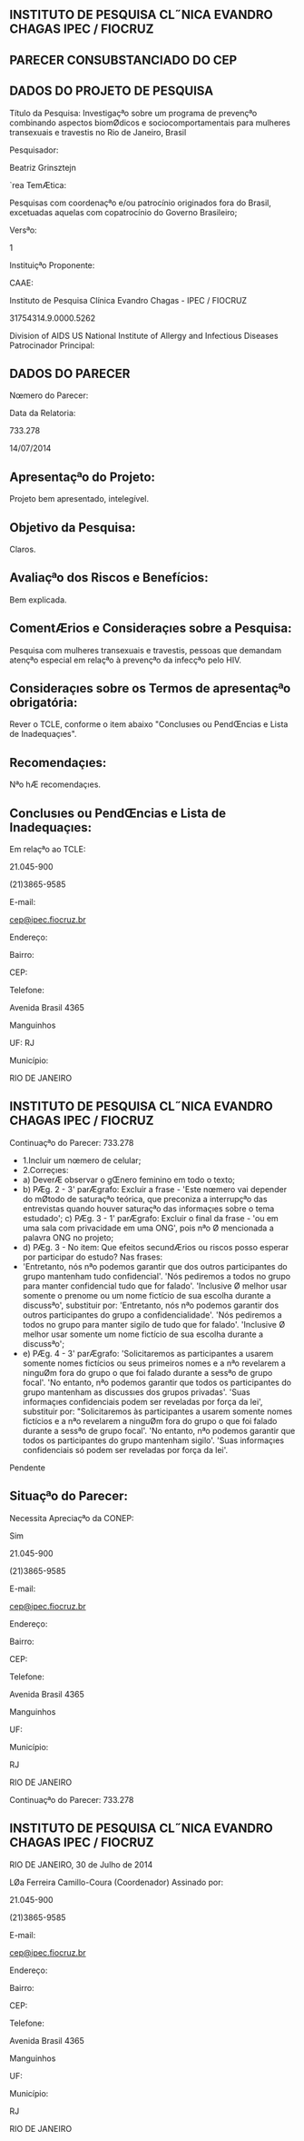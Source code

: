 ## INSTITUTO DE PESQUISA CL˝NICA EVANDRO CHAGAS IPEC / FIOCRUZ

<!-- image -->

## PARECER CONSUBSTANCIADO DO CEP

## DADOS DO PROJETO DE PESQUISA

Título da Pesquisa: Investigaçªo sobre um programa de prevençªo combinando aspectos biomØdicos e sociocomportamentais para mulheres transexuais e travestis no Rio de Janeiro, Brasil

Pesquisador:

Beatriz Grinsztejn

`rea TemÆtica:

Pesquisas com coordenaçªo e/ou patrocínio originados fora do Brasil, excetuadas aquelas com copatrocínio do Governo Brasileiro;

Versªo:

1

Instituiçªo Proponente:

CAAE:

Instituto de Pesquisa Clínica Evandro Chagas - IPEC / FIOCRUZ

31754314.9.0000.5262

Division of AIDS US National Institute of Allergy and Infectious Diseases Patrocinador Principal:

## DADOS DO PARECER

Nœmero do Parecer:

Data da Relatoria:

733.278

14/07/2014

## Apresentaçªo do Projeto:

Projeto bem apresentado, intelegível.

## Objetivo da Pesquisa:

Claros.

## Avaliaçªo dos Riscos e Benefícios:

Bem explicada.

## ComentÆrios e Consideraçıes sobre a Pesquisa:

Pesquisa com mulheres transexuais e travestis, pessoas que demandam atençªo especial em relaçªo à prevençªo da infecçªo pelo HIV.

## Consideraçıes sobre os Termos de apresentaçªo obrigatória:

Rever o TCLE, conforme o item abaixo "Conclusıes ou PendŒncias e Lista de Inadequaçıes".

## Recomendaçıes:

Nªo hÆ recomendaçıes.

## Conclusıes ou PendŒncias e Lista de Inadequaçıes:

Em relaçªo ao TCLE:

21.045-900

(21)3865-9585

E-mail:

cep@ipec.fiocruz.br

Endereço:

Bairro:

CEP:

Telefone:

Avenida Brasil 4365

Manguinhos

UF: RJ

Município:

RIO DE JANEIRO

## INSTITUTO DE PESQUISA CL˝NICA EVANDRO CHAGAS IPEC / FIOCRUZ

Continuaçªo do Parecer: 733.278

- 1.Incluir um nœmero de celular;
- 2.Correçıes:
- a) DeverÆ observar o gŒnero feminino em todo o texto;
- b) PÆg. 2 - 3' parÆgrafo: Excluir a frase - 'Este nœmero vai depender do mØtodo de saturaçªo teórica, que preconiza a interrupçªo das entrevistas quando houver saturaçªo das informaçıes sobre o tema estudado'; c) PÆg. 3 - 1' parÆgrafo: Excluir o final da frase - 'ou em uma sala com privacidade em uma ONG', pois nªo Ø mencionada a palavra ONG no projeto;
- d) PÆg. 3 - No item: Que efeitos secundÆrios ou riscos posso esperar por participar do estudo? Nas frases:
- 'Entretanto, nós nªo podemos garantir que dos outros participantes do grupo mantenham tudo confidencial'. 'Nós pediremos a todos no grupo para manter confidencial tudo que for falado'. 'Inclusive Ø melhor usar somente o prenome ou um nome fictício de sua escolha durante a discussªo', substituir por: 'Entretanto, nós nªo podemos garantir dos outros participantes do grupo a confidencialidade'. 'Nós pediremos a todos no grupo para manter sigilo de tudo que for falado'. 'Inclusive Ø melhor usar somente um nome fictício de sua escolha durante a discussªo';
- e) PÆg. 4 - 3' parÆgrafo: 'Solicitaremos as participantes a usarem somente nomes fictícios ou seus primeiros nomes e a nªo revelarem a ninguØm fora do grupo o que foi falado durante a sessªo de grupo focal'. 'No entanto, nªo podemos garantir que todos os participantes do grupo mantenham as discussıes dos grupos privadas'. 'Suas informaçıes confidenciais podem ser reveladas por força da lei', substituir por: "Solicitaremos às participantes a usarem somente nomes fictícios e a nªo revelarem a ninguØm fora do grupo o que foi falado durante a sessªo de grupo focal'. 'No entanto, nªo podemos garantir que todos os participantes do grupo mantenham sigilo'. 'Suas informaçıes confidenciais só podem ser reveladas por força da lei'.

Pendente

## Situaçªo do Parecer:

Necessita Apreciaçªo da CONEP:

Sim

21.045-900

(21)3865-9585

E-mail:

cep@ipec.fiocruz.br

Endereço:

Bairro:

CEP:

Telefone:

Avenida Brasil 4365

Manguinhos

UF:

Município:

RJ

RIO DE JANEIRO

<!-- image -->

Continuaçªo do Parecer: 733.278

## INSTITUTO DE PESQUISA CL˝NICA EVANDRO CHAGAS IPEC / FIOCRUZ

RIO DE JANEIRO, 30 de Julho de 2014

LØa Ferreira Camillo-Coura (Coordenador) Assinado por:

21.045-900

(21)3865-9585

E-mail:

cep@ipec.fiocruz.br

Endereço:

Bairro:

CEP:

Telefone:

Avenida Brasil 4365

Manguinhos

UF:

Município:

RJ

RIO DE JANEIRO

<!-- image -->